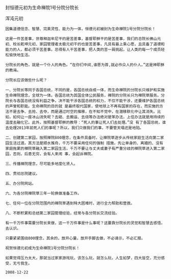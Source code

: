 封恒德元初为生命禅院1号分院分院长

浑沌元初


    因集道德信念、智慧、完美灵性、能力为一体，恒德元初被封为生命禅院1号分院分院长！

    这是一件苦差事，世尊释迦牟尼干的是苦差事，基督耶稣干的是苦差事，我们的总院长佛山元初、校长乾坤元初、家园管理者太极元初干的也是苦差事，凡具有最上乘心愿，且具备了道德和能力的人，都必须干苦差事。总得有人干苦差事，把人类的苦一肩挑起，让人类的每一个成员轻松愉快地生活。

    分院长的角色，就是一个仆人的角色。“在你们中间,谁愿为首,就必作众人的仆人。”这是神耶稣的教诲。

    分院长应该做些什么呢？

    一、分院长等同于各国总统，不同的是，各国总统自成一体，而生命禅院的分院长只维护和实施生命禅院理念，全球为一体。各国总统为其国全体公民服务，禅院的分院长只为禅院草服务。分院长与各国总统没有利益之争，决不能干涉各国总统的权力，不仅不能干涉，还要维护各国总统的声誉和职能。生命禅院的目的就 是最终取代国家，使地球上不再有国家的存在，而实施的方法不是去争、去抢、去夺，而是通过时空的推移，在不知不觉中，在潜移默化中让其消失。比如，如何让一座冰山消失呢？去砸、去搬运、去烧等办法绝对是笨办法，上佳办法就是用持续的温度去融化它。此外，按照基督耶稣的教导：“死人的事让死人们去处理。”没 有了各国总统，谁去处理2013年前死人们的事呢？所以，我们只做我们的事，不要管天塌还是地陷。

    二、创建第二家园，按照禅院800理念，在条件具备时，让禅院草逐步从传统家庭生活向第二家园生活过渡。其方法是顺水推舟，千万不要采用任何的强制 措施，先让单身的、离婚的、没有家庭拖累的禅院草融入第二家园生活，千万不要让与丈夫或妻子有严重分歧的禅院草进入第二家园，否则，后患无穷，会有人来闹 事，会起诉禅院。

    三、传播禅院理念，尽可能多地度化贤人。

    四、贯彻总院建议。

    五、办分院网站。

    六、为各分院禅院草三年一轮换做准备工作。

    七、任何一位在分院范围内的禅院草遇到特大困难时，进行全力帮助和营救。

    八、不断积累和总结第二家园管理经验，经常与各分院长交流经验。

    有一千万件事需要分院长来做，这一千万件事是什么事呢？这要靠分院长的灵觉和智慧去感悟，去认识。

    只要紧紧围绕800理念，其余的，放开心量，放开手脚去做，不必请示，不必汇报。

    祝贺恒德元初成为生命禅院1号分院分院长！

    如果觉得压力太大，那就当过家家游戏玩，该怎么玩，就怎么玩，人生如梦，四大皆空，充分感受，无亏我生。
 
    2008-12-22
 



